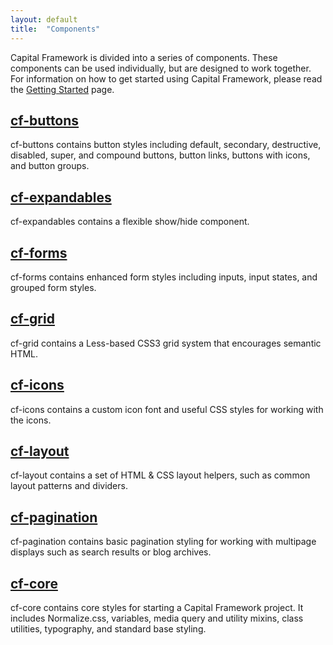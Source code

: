 ```yaml
---
layout: default
title:  "Components"
---
```


Capital Framework is divided into a series of components. These components can be used individually, but are designed to work together. For information on how to get started using Capital Framework, please read the [Getting Started](../getting-started/) page. 

## [cf-buttons](https://npmjs.com/package/cf-buttons/)

cf-buttons contains button styles including default, secondary, destructive, disabled, super, and compound buttons, button links, buttons with icons, and button groups.

## [cf-expandables](https://npmjs.com/package/cf-expandables/)

cf-expandables contains a flexible show/hide component. 

## [cf-forms](https://npmjs.com/package/cf-forms/)

cf-forms contains enhanced form styles including inputs, input states, and grouped form styles.

## [cf-grid](https://npmjs.com/package/cf-grid/)

cf-grid contains a Less-based CSS3 grid system that encourages semantic HTML. 

## [cf-icons](https://npmjs.com/package/cf-icons/)

cf-icons contains a custom icon font and useful CSS styles for working with the icons.

## [cf-layout](https://npmjs.com/package/cf-layout/)

cf-layout contains a set of HTML & CSS layout helpers, such as common layout patterns and dividers. 

## [cf-pagination](https://npmjs.com/package/cf-pagination/)

cf-pagination contains basic pagination styling for working with multipage displays such as search results or blog archives.

## [cf-core](https://npmjs.com/package/cf-core/)

cf-core contains core styles for starting a Capital Framework project. It includes Normalize.css, variables, media query and utility mixins, class utilities, typography, and standard base styling. 
